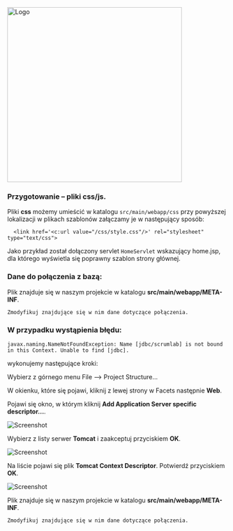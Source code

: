 <img alt="Logo" src="http://coderslab.pl/svg/logo-coderslab.svg" width="400">

### Przygotowanie – pliki css/js.

Pliki **css** możemy umieścić w katalogu 
````src/main/webapp/css````
przy powyższej lokalizacji w plikach szablonów załączamy je w następujący sposób:
````
  <link href='<c:url value="/css/style.css"/>' rel="stylesheet" type="text/css">
```` 
Jako przykład został dołączony servlet `HomeServlet` wskazujący home.jsp, dla którego wyświetla się poprawny szablon strony głównej.

### Dane do połączenia z bazą:

Plik znajduje się w naszym projekcie w katalogu **src/main/webapp/META-INF**.

`Zmodyfikuj znajdujące się w nim dane dotyczące połączenia.`

### W przypadku wystąpienia błędu:
````
javax.naming.NameNotFoundException: Name [jdbc/scrumlab] is not bound in this Context. Unable to find [jdbc].
````
wykonujemy następujące kroki:

Wybierz z górnego menu File –> Project Structure...

W okienku, które się pojawi, kliknij z lewej strony w Facets następnie **Web**.

Pojawi się okno, w którym kliknij **Add Application Server specific descriptor...**.

![Screenshot](readme-img/context_03.png)

Wybierz z listy serwer **Tomcat** i zaakceptuj przyciskiem **OK**.

![Screenshot](readme-img/context_04.png)

Na liście pojawi się plik **Tomcat Context Descriptor**. Potwierdź przyciskiem **OK**.

![Screenshot](readme-img/context_05.png)

Plik znajduje się w naszym projekcie w katalogu **src/main/webapp/META-INF**.

`Zmodyfikuj znajdujące się w nim dane dotyczące połączenia.`
